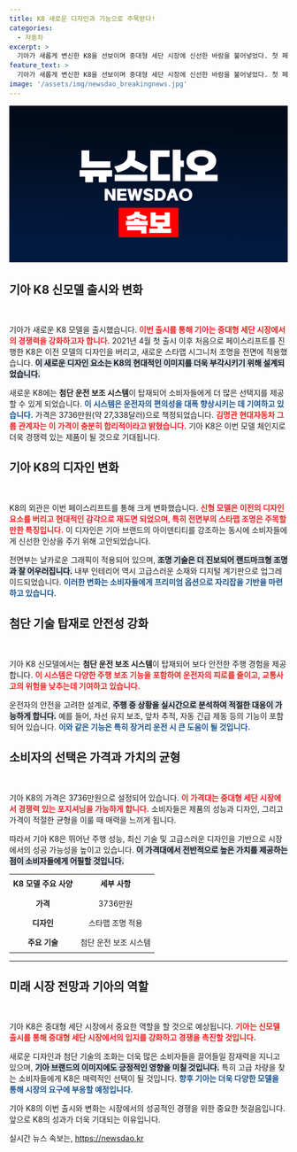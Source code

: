 ```yaml
---
title: K8 새로운 디자인과 기능으로 주목받다!
categories:
  - 자동차
excerpt: >
  기아가 새롭게 변신한 K8을 선보이며 중대형 세단 시장에 신선한 바람을 불어넣었다. 첫 페이스리프트로 세련된 스타-맵 조명과 첨단 운전 보조 시스템을 장착한 K8, 가격은 3736만원부터! 클릭해서 자세히 알아보세요!
feature_text: >
  기아가 새롭게 변신한 K8을 선보이며 중대형 세단 시장에 신선한 바람을 불어넣었다. 첫 페이스리프트로 세련된 스타-맵 조명과 첨단 운전 보조 시스템을 장착한 K8, 가격은 3736만원부터! 클릭해서 자세히 알아보세요!
image: '/assets/img/newsdao_breakingnews.jpg'
---
```


<p><img src="/assets/img/newsdao_breakingnews.jpg" alt="koreaapp 속보" /></p>

<h2 data-ke-size="size26">기아 K8 신모델 출시와 변화</h2>

<p data-ke-size="size16">&nbsp;</p>

<p>기아가 새로운 K8 모델을 출시했습니다. <b><span style="color: #ee2323;">이번 출시를 통해 기아는 중대형 세단 시장에서의 경쟁력을 강화하고자 합니다.</span></b> 2021년 4월 첫 출시 이후 처음으로 페이스리프트를 진행한 K8은 이전 모델의 디자인을 버리고, 새로운 스타맵 시그니처 조명을 전면에 적용했습니다. <b><span style="background-color: #21538527;">이 새로운 디자인 요소는 K8의 현대적인 이미지를 더욱 부각시키기 위해 설계되었습니다.</span></b> </p>

<p>새로운 K8에는 <b>첨단 운전 보조 시스템</b>이 탑재되어 소비자들에게 더 많은 선택지를 제공할 수 있게 되었습니다. <b><span style="color: #1a5490;">이 시스템은 운전자의 편의성을 대폭 향상시키는 데 기여하고 있습니다.</span></b> 가격은 3736만원(약 27,338달러)으로 책정되었습니다. <b><span style="color: #ee2323;">김명관 현대자동차 그룹 관계자는 이 가격이 충분히 합리적이라고 밝혔습니다.</span></b>  기아 K8은 이번 모델 체인지로 더욱 경쟁력 있는 제품이 될 것으로 기대됩니다.</p>

<h2 data-ke-size="size26">기아 K8의 디자인 변화</h2>

<p data-ke-size="size16">&nbsp;</p>

<p>K8의 외관은 이번 페이스리프트를 통해 크게 변화했습니다. <b><span style="color: #ee2323;">신형 모델은 이전의 디자인 요소를 버리고 현대적인 감각으로 재도면 되었으며, 특히 전면부의 스타맵 조명은 주목할 만한 특징입니다.</span></b> 이 디자인은 기아 브랜드의 아이덴티티를 강조하는 동시에 소비자들에게 신선한 인상을 주기 위해 고안되었습니다. </p>

<p>전면부는 날카로운 그래픽이 적용되어 있으며, <b><span style="background-color: #21538527;">조명 기술은 더 진보되어 랜드마크형 조명과 잘 어우러집니다.</span></b> 내부 인테리어 역시 고급스러운 소재와 디지털 계기판으로 업그레이드되었습니다. <b><span style="color: #1a5490;">이러한 변화는 소비자들에게 프리미엄 옵션으로 자리잡을 기반을 마련하고 있습니다.</span></b> </p>

<h2 data-ke-size="size26">첨단 기술 탑재로 안전성 강화</h2>

<p data-ke-size="size16">&nbsp;</p>

<p>기아 K8 신모델에서는 <b>첨단 운전 보조 시스템</b>이 탑재되어 보다 안전한 주행 경험을 제공합니다. <b><span style="color: #ee2323;">이 시스템은 다양한 주행 보조 기능을 포함하여 운전자의 피로를 줄이고, 교통사고의 위험을 낮추는데 기여하고 있습니다.</span></b> </p>

<p>운전자의 안전을 고려한 설계로, <b><span style="background-color: #21538527;">주행 중 상황을 실시간으로 분석하여 적절한 대응이 가능하게 합니다.</span></b> 예를 들어, 차선 유지 보조, 앞차 추적, 자동 긴급 제동 등의 기능이 포함되어 있습니다. <b><span style="color: #1a5490;">이와 같은 기능은 특히 장거리 운전 시 큰 도움이 될 것입니다.</span></b> </p>

<h2 data-ke-size="size26">소비자의 선택은 가격과 가치의 균형</h2>

<p data-ke-size="size16">&nbsp;</p>

<p>기아 K8의 가격은 3736만원으로 설정되어 있습니다. <b><span style="color: #ee2323;">이 가격대는 중대형 세단 시장에서 경쟁력 있는 포지셔닝을 가능하게 합니다.</span></b> 소비자들은 제품의 성능과 디자인, 그리고 가격이 적절한 균형을 이룰 때 매력을 느끼게 됩니다. </p>

<p>따라서 기아 K8은 뛰어난 주행 성능, 최신 기술 및 고급스러운 디자인을 기반으로 시장에서의 성공 가능성을 높이고 있습니다. <b><span style="background-color: #21538527;">이 가격대에서 전반적으로 높은 가치를 제공하는 점이 소비자들에게 어필할 것입니다.</span></b> </p>

<table style="width: 100%; border-collapse: collapse;">
    <tr>
        <td style="text-align: center; height: 30px;"><b>K8 모델 주요 사양</b></td>
        <td style="text-align: center; height: 30px;"><b>세부 사항</b></td>
    </tr>
    <tr>
        <td style="text-align: center; height: 30px;"><b>가격</b></td>
        <td style="text-align: center; height: 30px;">3736만원</td>
    </tr>
    <tr>
        <td style="text-align: center; height: 30px;"><b>디자인</b></td>
        <td style="text-align: center; height: 30px;">스타맵 조명 적용</td>
    </tr>
    <tr>
        <td style="text-align: center; height: 30px;"><b>주요 기술</b></td>
        <td style="text-align: center; height: 30px;">첨단 운전 보조 시스템</td>
    </tr>
</table>

<hr>

<h2 data-ke-size="size26">미래 시장 전망과 기아의 역할</h2>

<p data-ke-size="size16">&nbsp;</p>

<p>기아 K8은 중대형 세단 시장에서 중요한 역할을 할 것으로 예상됩니다. <b><span style="color: #ee2323;">기아는 신모델 출시를 통해 중대형 세단 시장에서의 입지를 강화하고 경쟁을 촉진할 것입니다.</span></b> </p>

<p>새로운 디자인과 첨단 기술의 조화는 더욱 많은 소비자들을 끌어들일 잠재력을 지니고 있으며, <b><span style="background-color: #21538527;">기아 브랜드의 이미지에도 긍정적인 영향을 미칠 것입니다.</span></b> 특히 고급 차량을 찾는 소비자들에게 K8은 매력적인 선택이 될 것입니다. <b><span style="color: #1a5490;">향후 기아는 더욱 다양한 모델을 통해 시장의 요구에 부응할 예정입니다.</span></b> </p>

<p>기아 K8의 이번 출시와 변화는 시장에서의 성공적인 경쟁을 위한 중요한 첫걸음입니다. 앞으로 K8의 성과가 더욱 기대되는 이유입니다.</p>
실시간 뉴스 속보는, <a href="https://newsdao.kr" rel="dofollow">https://newsdao.kr</a>


